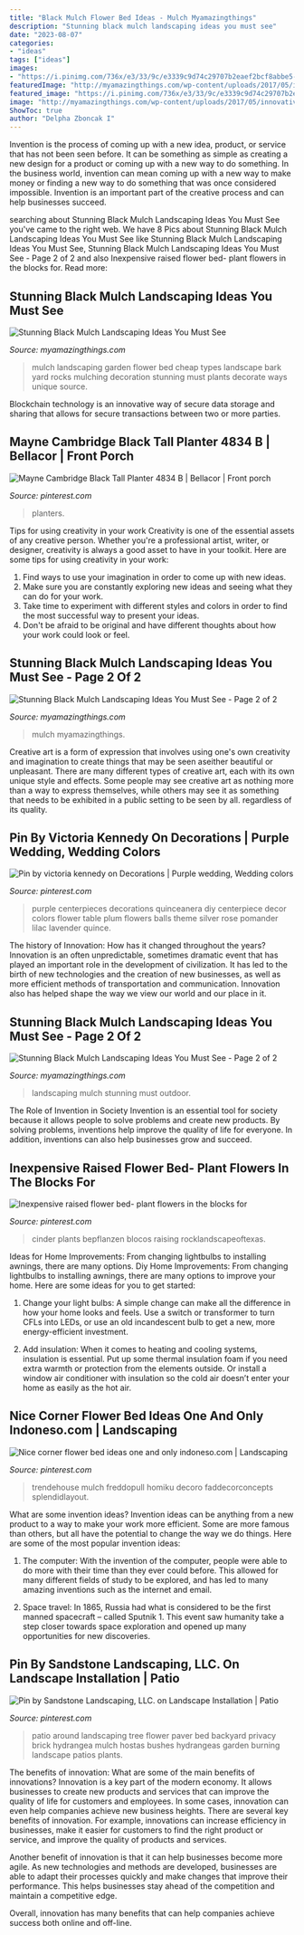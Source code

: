 ```yaml
---
title: "Black Mulch Flower Bed Ideas - Mulch Myamazingthings"
description: "Stunning black mulch landscaping ideas you must see"
date: "2023-08-07"
categories:
- "ideas"
tags: ["ideas"]
images:
- "https://i.pinimg.com/736x/e3/33/9c/e3339c9d74c29707b2eaef2bcf8abbe5--hydrangea-tree-hydrangeas.jpg"
featuredImage: "http://myamazingthings.com/wp-content/uploads/2017/05/innovative-landscaping-mulch-ideas-two-mulch-landscaping-types-design-ideas-amp-decors.jpg"
featured_image: "https://i.pinimg.com/736x/e3/33/9c/e3339c9d74c29707b2eaef2bcf8abbe5--hydrangea-tree-hydrangeas.jpg"
image: "http://myamazingthings.com/wp-content/uploads/2017/05/innovative-landscaping-mulch-ideas-two-mulch-landscaping-types-design-ideas-amp-decors.jpg"
ShowToc: true
author: "Delpha Zboncak I"
---
```



Invention is the process of coming up with a new idea, product, or service that has not been seen before. It can be something as simple as creating a new design for a product or coming up with a new way to do something. In the business world, invention can mean coming up with a new way to make money or finding a new way to do something that was once considered impossible. Invention is an important part of the creative process and can help businesses succeed.

	

		
searching about Stunning Black Mulch Landscaping Ideas You Must See you've came to the right web. We have 8 Pics about Stunning Black Mulch Landscaping Ideas You Must See like Stunning Black Mulch Landscaping Ideas You Must See, Stunning Black Mulch Landscaping Ideas You Must See - Page 2 of 2 and also Inexpensive raised flower bed- plant flowers in the blocks for. Read more:
		
    
## Stunning Black Mulch Landscaping Ideas You Must See

<img loading=lazy src="http://myamazingthings.com/wp-content/uploads/2017/05/innovative-landscaping-mulch-ideas-two-mulch-landscaping-types-design-ideas-amp-decors.jpg" onerror="this.onerror=null;this.src='https://tse1.mm.bing.net/th?id=OIP.MAKm19OfrsWGI5dBfgiCiQHaGj&amp;pid=15.1';" alt="Stunning Black Mulch Landscaping Ideas You Must See">

_Source: myamazingthings.com_

>mulch landscaping garden flower bed cheap types landscape bark yard rocks mulching decoration stunning must plants decorate ways unique source. 

	

Blockchain technology is an innovative way of secure data storage and sharing that allows for secure transactions between two or more parties.

    
## Mayne Cambridge Black Tall Planter 4834 B | Bellacor | Front Porch

<img loading=lazy src="https://i.pinimg.com/736x/6a/f4/0c/6af40c04edab15f8d20e55be1067bee5.jpg" onerror="this.onerror=null;this.src='https://tse1.mm.bing.net/th?id=OIP.aBM_tn_flQ9RfdRhZZmgigHaHa&amp;pid=15.1';" alt="Mayne Cambridge Black Tall Planter 4834 B | Bellacor | Front porch">

_Source: pinterest.com_

>planters. 

	

Tips for using creativity in your work
Creativity is one of the essential assets of any creative person. Whether you're a professional artist, writer, or designer, creativity is always a good asset to have in your toolkit. Here are some tips for using creativity in your work:
1. Find ways to use your imagination in order to come up with new ideas.
2. Make sure you are constantly exploring new ideas and seeing what they can do for your work.
3. Take time to experiment with different styles and colors in order to find the most successful way to present your ideas.
4. Don't be afraid to be original and have different thoughts about how your work could look or feel.

    
## Stunning Black Mulch Landscaping Ideas You Must See - Page 2 Of 2

<img loading=lazy src="https://myamazingthings.com/wp-content/uploads/2017/05/HH-BLACK-SHUTTERS-ReFRESH-II-Lynda-Quintero-Davids-Focal-Point-Styling-603x1024.jpg" onerror="this.onerror=null;this.src='https://tse2.mm.bing.net/th?id=OIP.KzDXMpEXcQg906G3MfyI-QHaMk&amp;pid=15.1';" alt="Stunning Black Mulch Landscaping Ideas You Must See - Page 2 of 2">

_Source: myamazingthings.com_

>mulch myamazingthings. 

	

Creative art is a form of expression that involves using one's own creativity and imagination to create things that may be seen aseither beautiful or unpleasant. There are many different types of creative art, each with its own unique style and effects. Some people may see creative art as nothing more than a way to express themselves, while others may see it as something that needs to be exhibited in a public setting to be seen by all. regardless of its quality.

    
## Pin By Victoria Kennedy On Decorations | Purple Wedding, Wedding Colors

<img loading=lazy src="https://i.pinimg.com/originals/6f/64/34/6f64346b6516b699f90ea4625fd1d819.jpg" onerror="this.onerror=null;this.src='https://tse1.mm.bing.net/th?id=OIP.edJG3jVqCQJiC44c1MdbqgHaO0&amp;pid=15.1';" alt="Pin by victoria kennedy on Decorations | Purple wedding, Wedding colors">

_Source: pinterest.com_

>purple centerpieces decorations quinceanera diy centerpiece decor colors flower table plum flowers balls theme silver rose pomander lilac lavender quince. 

	

The history of Innovation: How has it changed throughout the years?
Innovation is an often unpredictable, sometimes dramatic event that has played an important role in the development of civilization. It has led to the birth of new technologies and the creation of new businesses, as well as more efficient methods of transportation and communication. Innovation also has helped shape the way we view our world and our place in it.

    
## Stunning Black Mulch Landscaping Ideas You Must See - Page 2 Of 2

<img loading=lazy src="http://myamazingthings.com/wp-content/uploads/2017/05/ideas-diseno-2.jpg" onerror="this.onerror=null;this.src='https://tse3.mm.bing.net/th?id=OIP.KYEn3DWWjc5U5aFrOqau7wHaFi&amp;pid=15.1';" alt="Stunning Black Mulch Landscaping Ideas You Must See - Page 2 of 2">

_Source: myamazingthings.com_

>landscaping mulch stunning must outdoor. 

	

The Role of Invention in Society
Invention is an essential tool for society because it allows people to solve problems and create new products. By solving problems, inventions help improve the quality of life for everyone. In addition, inventions can also help businesses grow and succeed.

    
## Inexpensive Raised Flower Bed- Plant Flowers In The Blocks For

<img loading=lazy src="https://i.pinimg.com/736x/d5/ce/d1/d5ced1111aba7c07e33e9ef0b495b163.jpg" onerror="this.onerror=null;this.src='https://tse3.mm.bing.net/th?id=OIP.PU07NSf8H0JWUZY6_3-IOwHaJ3&amp;pid=15.1';" alt="Inexpensive raised flower bed- plant flowers in the blocks for">

_Source: pinterest.com_

>cinder plants bepflanzen blocos raising rocklandscapeoftexas. 

	

Ideas for Home Improvements: From changing lightbulbs to installing awnings, there are many options.
Diy Home Improvements: From changing lightbulbs to installing awnings, there are many options to improve your home. Here are some ideas for you to get started: 
1. Change your light bulbs: A simple change can make all the difference in how your home looks and feels. Use a switch or transformer to turn CFLs into LEDs, or use an old incandescent bulb to get a new, more energy-efficient investment. 

2. Add insulation: When it comes to heating and cooling systems, insulation is essential. Put up some thermal insulation foam if you need extra warmth or protection from the elements outside. Or install a window air conditioner with insulation so the cold air doesn’t enter your home as easily as the hot air. 


    
## Nice Corner Flower Bed Ideas One And Only Indoneso.com | Landscaping

<img loading=lazy src="https://i.pinimg.com/736x/14/45/91/144591a049290d95f8b2df76896ad139.jpg" onerror="this.onerror=null;this.src='https://tse2.mm.bing.net/th?id=OIP.KZQ2q8h5RAm4O7Qj1JaPygHaHa&amp;pid=15.1';" alt="Nice corner flower bed ideas one and only indoneso.com | Landscaping">

_Source: pinterest.com_

>trendehouse mulch freddopull homiku decoro faddecorconcepts splendidlayout. 

	

What are some invention ideas?
Invention ideas can be anything from a new product to a way to make your work more efficient. Some are more famous than others, but all have the potential to change the way we do things. Here are some of the most popular invention ideas: 
1) The computer: With the invention of the computer, people were able to do more with their time than they ever could before. This allowed for many different fields of study to be explored, and has led to many amazing inventions such as the internet and email.

2) Space travel: In 1865, Russia had what is considered to be the first manned spacecraft – called Sputnik 1. This event saw humanity take a step closer towards space exploration and opened up many opportunities for new discoveries.

    
## Pin By Sandstone Landscaping, LLC. On Landscape Installation | Patio

<img loading=lazy src="https://i.pinimg.com/736x/e3/33/9c/e3339c9d74c29707b2eaef2bcf8abbe5--hydrangea-tree-hydrangeas.jpg" onerror="this.onerror=null;this.src='https://tse2.mm.bing.net/th?id=OIP._Se9M3kQ69gAyRHj45JeFwHaFj&amp;pid=15.1';" alt="Pin by Sandstone Landscaping, LLC. on Landscape Installation | Patio">

_Source: pinterest.com_

>patio around landscaping tree flower paver bed backyard privacy brick hydrangea mulch hostas bushes hydrangeas garden burning landscape patios plants. 

	

The benefits of innovation: What are some of the main benefits of innovations?
Innovation is a key part of the modern economy. It allows businesses to create new products and services that can improve the quality of life for customers and employees. In some cases, innovation can even help companies achieve new business heights.
There are several key benefits of innovation. For example, innovations can increase efficiency in businesses, make it easier for customers to find the right product or service, and improve the quality of products and services.

Another benefit of innovation is that it can help businesses become more agile. As new technologies and methods are developed, businesses are able to adapt their processes quickly and make changes that improve their performance. This helps businesses stay ahead of the competition and maintain a competitive edge.

Overall, innovation has many benefits that can help companies achieve success both online and off-line.

